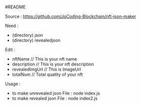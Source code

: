 #README

Source : https://github.com/JoCoding-Blockchain/nft-json-maker

Need :
 - (directory) json
 - (directory) revealedjson

Edit : 
 - nftName  // This is your nft name
 - description  // This is your nft description
 - revealedImgUrl  // This is ImageUrl
 - totalNum  // Total quatity of your nft

Usage : 
 - to make unrevealed json File : node index.js
 - to make revealed json File : node index2.js